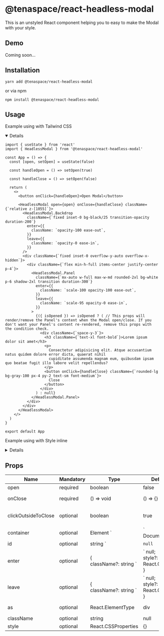 # @tenaspace/react-headless-modal

This is an unstyled React component helping you to easy to make the Modal with your style.

## Demo

Coming soon...

## Installation

```shell
yarn add @tenaspace/react-headless-modal
```

or via npm

```shell
npm install @tenaspace/react-headless-modal
```

## Usage

Example using with Tailwind CSS

<details open>

```tsx
import { useState } from 'react'
import { HeadlessModal } from '@tenaspace/react-headless-modal'

const App = () => {
  const [open, setOpen] = useState(false)

  const handleOpen = () => setOpen(true)

  const handleClose = () => setOpen(false)

  return (
    <>
      <button onClick={handleOpen}>Open Modal</button>

      <HeadlessModal open={open} onClose={handleClose} className={`relative z-[1055]`}>
        <HeadlessModal.Backdrop
          className={`fixed inset-0 bg-black/25 transition-opacity duration-200`}
          enter={{
            className: `opacity-100 ease-out`,
          }}
          leave={{
            className: `opacity-0 ease-in`,
          }}
        />
        <div className={`fixed inset-0 overflow-y-auto overflow-x-hidden`}>
          <div className={`flex min-h-full items-center justify-center p-4`}>
            <HeadlessModal.Panel
              className={`mx-auto w-full max-w-md rounded-2xl bg-white p-6 shadow-2xl transition duration-300`}
              enter={{
                className: `scale-100 opacity-100 ease-out`,
              }}
              leave={{
                className: `scale-95 opacity-0 ease-in`,
              }}
            >
              {({ isOpened }) => isOpened ? ( // This props will render/remove the Panel's content when the Modal open/close. If you don't want your Panel's content re-rendered, remove this props with the condition check.
                <div className={`space-y-3`}>
                  <h3 className={`text-xl font-bold`}>Lorem ipsum dolor sit amet</h3>
                  <p>
                    Consectetur adipisicing elit. Atque accusantium natus quidem dolore error dicta, quaerat nihil
                    cupiditate assumenda magnam eum, quibusdam ipsam quo beatae fugit illo labore velit repellendus?
                  </p>
                  <button onClick={handleClose} className={`rounded-lg bg-gray-100 px-4 py-2 text-sm font-medium`}>
                    Close
                  </button>
                </div>
              ) : null}
            </HeadlessModal.Panel>
          </div>
        </div>
      </HeadlessModal>
    </>
  )
}

export default App
```

</details>

Example using with Style inline

<details>

```tsx
import { useState } from 'react'
import { HeadlessModal } from '@tenaspace/react-headless-modal'

const App = () => {
  const [open, setOpen] = useState(false)

  const handleOpen = () => setOpen(true)

  const handleClose = () => setOpen(false)

  return (
    <>
      <button onClick={handleOpen}>Open Modal</button>

      <HeadlessModal open={open} onClose={handleClose} style={{ position: `relative`, zIndex: 1055 }}>
        <HeadlessModal.Backdrop
          style={{
            position: `fixed`,
            top: 0,
            right: 0,
            bottom: 0,
            left: 0,
            backgroundColor: `rgb(0 0 0 / 0.25)`,
            transitionProperty: `opacity`,
            transitionDuration: `0.2s`,
          }}
          enter={{
            style: {
              opacity: 1,
              transitionTimingFunction: `cubic-bezier(0, 0, 0.2, 1)`,
            },
          }}
          leave={{
            style: {
              opacity: 0,
              transitionTimingFunction: `cubic-bezier(0.4, 0, 1, 1)`,
            },
          }}
        />
        <div
          style={{
            position: `fixed`,
            top: 0,
            right: 0,
            bottom: 0,
            left: 0,
            overflowX: `hidden`,
            overflowY: `auto`,
          }}
        >
          <div
            style={{
              display: `flex`,
              alignItems: `center`,
              justifyContent: `center`,
              minHeight: `100%`,
              padding: `20px`,
            }}
          >
            <HeadlessModal.Panel
              style={{
                overflow: `hidden`,
                maxWidth: `448px`,
                width: `100%`,
                marginLeft: `auto`,
                marginRight: `auto`,
                borderRadius: `16px`,
                padding: `24px`,
                backgroundColor: `white`,
                boxShadow: `rgba(0, 0, 0, 0.1) 0px 10px 15px -3px, rgba(0, 0, 0, 0.05) 0px 4px 6px -2px`,
                transitionProperty: `opacity, transform`,
                transitionDuration: `0.3s`,
              }}
              enter={{
                style: {
                  opacity: 1,
                  transform: `scale(1)`,
                  transitionTimingFunction: `cubic-bezier(0, 0, 0.2, 1)`,
                },
              }}
              leave={{
                style: {
                  opacity: 0,
                  transform: `scale(0.95)`,
                  transitionTimingFunction: `cubic-bezier(0.4, 0, 1, 1)`,
                },
              }}
            >
              {({ isOpened }) =>
                isOpened ? ( // This props will render/remove the Panel's content when the Modal open/close. If you don't want your Panel's content re-rendered, remove this props with the condition check.
                  <div>
                    <h3
                      style={{
                        fontWeight: 700,
                        margin: `0 0 12px 0`,
                        fontSize: `20px`,
                        lineHeight: `28px`,
                      }}
                    >
                      Lorem ipsum dolor sit amet
                    </h3>
                    <p style={{ margin: `0 0 12px 0` }}>
                      Consectetur adipisicing elit. Atque accusantium natus quidem dolore error dicta, quaerat nihil
                      cupiditate assumenda magnam eum, quibusdam ipsam quo beatae fugit illo labore velit repellendus?
                    </p>
                    <button
                      style={{
                        cursor: `pointer`,
                        borderWidth: 0,
                        borderRadius: `8px`,
                        padding: `8px 16px`,
                        fontSize: `14px`,
                        lineHeight: `20px`,
                        fontWeight: 500,
                        backgroundColor: `rgb(243 244 246 / 1)`,
                      }}
                      onClick={handleClose}
                    >
                      Close
                    </button>
                  </div>
                ) : null
              }
            </HeadlessModal.Panel>
          </div>
        </div>
      </HeadlessModal>
    </>
  )
}

export default App
```

</details>

## Props

| Name             | Mandatory | Type                | Default value | Component              | Note                                                                                                                                                                                                        |
| ---------------- | --------- | --------------------------------------------- | ------------- | ---------------------- | ----------------------------------------------------------------------------------------------------------------------------------------------------------------------------------------------------------- |
| open | required  | boolean | false | HeadlessModal | The state of the Modal |
| onClose | required | () => void | () => {} | HeadlessModal | Function handle to close the Modal |
| clickOutsideToClose | optional | boolean | true | HeadlessModal | Enable / Disable closing the Modal when clicking outside the Modal panel |
| container | optional | Element `|` DocumentFragment | document.body | HeadlessModal | The Modal will be rendered with the parent is `<body>` by default. You can choose the place where you want the Modal rendered by setting the Element to this props |
| id | optional | string `|` null `|` undefined | undefined | HeadlessModal | A unique string or number to be used as the Modal's key |
| enter | optional | { <br />className?: string `|` null; <br />style?: React.CSSProperties <br />} | {} | HeadlessModal.Backdrop, HeadlessModal.Panel | The CSS will be shown when the Modal is on open (You can set the CSS using class or style inline) |
| leave | optional | { <br />className?: string `|` null; <br />style?: React.CSSProperties <br />} | {} | HeadlessModal.Backdrop, HeadlessModal.Panel | The CSS will be shown when the Modal is on close (You can set the CSS using class or style inline) |
| as | optional | React.ElementType | div | All | Set the tag HTML like whatever you want |
| className | optional | string | null | All |  |
| style | optional | React.CSSProperties | {} | All |  |
